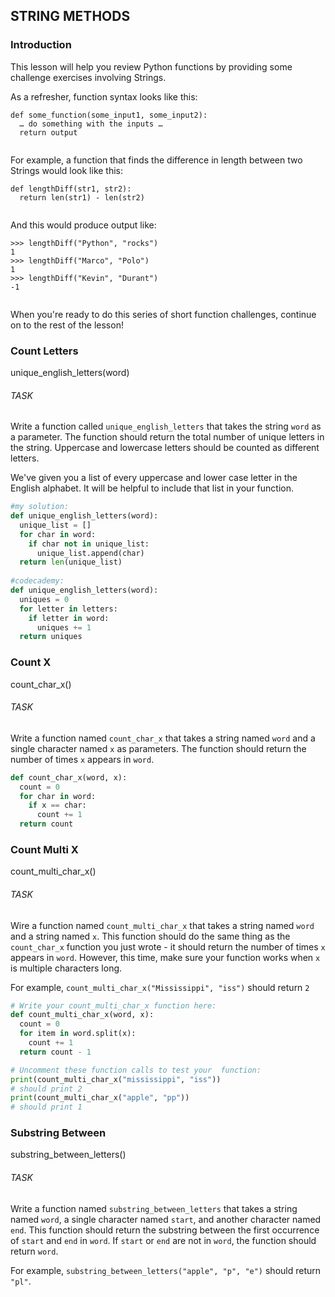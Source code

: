 ## STRING METHODS
### Introduction
<div class="theme__22QeW-d-YRjfwg7z9oiZH_"><p>This lesson will help you review Python functions by providing some challenge exercises involving Strings.</p>
<p>As a refresher, function syntax looks like this:</p>
<pre><code class="lang-py"><span language="py" class="CodeBlock__3-kebd7REMI5aXkez6K-B wrap__yxnEyEmMpigk6-3_Wvbzo defaults__1l9bk0Z91YqvzRByZKNgHF cc__1zsV8w8Rj_vs2ayVLJ-2x undefined" data-reactroot=""><div class="CodeMirror"><span class="cm-keyword">def</span> <span class="cm-def">some_function</span>(<span class="cm-variable">some_input1</span>,<!-- --> <span class="cm-variable">some_input2</span>)<!-- -->:<!-- -->
<!-- -->  <span class="cm-variable">…</span> <span class="cm-variable">do</span> <span class="cm-variable">something</span> <span class="cm-keyword">with</span> <span class="cm-variable">the</span> <span class="cm-variable">inputs</span> <span class="cm-variable">…</span>
<!-- -->  <span class="cm-keyword">return</span> <span class="cm-variable">output</span></div></span>
</code></pre>
<p>For example, a function that finds the difference in length between two Strings would look like this:</p>
<pre><code class="lang-py"><span language="py" class="CodeBlock__3-kebd7REMI5aXkez6K-B wrap__yxnEyEmMpigk6-3_Wvbzo defaults__1l9bk0Z91YqvzRByZKNgHF cc__1zsV8w8Rj_vs2ayVLJ-2x undefined" data-reactroot=""><div class="CodeMirror"><span class="cm-keyword">def</span> <span class="cm-def">lengthDiff</span>(<span class="cm-variable">str1</span>,<!-- --> <span class="cm-variable">str2</span>)<!-- -->:<!-- -->
<!-- -->  <span class="cm-keyword">return</span> <span class="cm-builtin">len</span>(<span class="cm-variable">str1</span>)<!-- --> <span class="cm-operator">-</span> <span class="cm-builtin">len</span>(<span class="cm-variable">str2</span>)</div></span>
</code></pre>
<p>And this would produce output like:</p>
<pre><code><span class="CodeBlock__3-kebd7REMI5aXkez6K-B wrap__yxnEyEmMpigk6-3_Wvbzo defaults__1l9bk0Z91YqvzRByZKNgHF cc__1zsV8w8Rj_vs2ayVLJ-2x undefined" data-reactroot=""><div class="CodeMirror">&gt;&gt;&gt; lengthDiff("Python", "rocks")<!-- -->
<!-- -->1<!-- -->
<!-- -->&gt;&gt;&gt; lengthDiff("Marco", "Polo")<!-- -->
<!-- -->1<!-- -->
<!-- -->&gt;&gt;&gt; lengthDiff("Kevin", "Durant")<!-- -->
<!-- -->-1</div></span>
</code></pre><p>When you're ready to do this series of short function challenges, continue on to the rest of the lesson!</p>
</div>

### Count Letters
unique_english_letters(word)

###### TASK
<div class="theme__22QeW-d-YRjfwg7z9oiZH_"><p>Write a function called <code>unique_english_letters</code> that takes the string <code>word</code> as a parameter. The function should return the total number of unique letters in the string. Uppercase and lowercase letters should be counted as different letters.</p>
<p>We've given you a list of every uppercase and lower case letter in the English alphabet. It will be helpful to include that list in your function.</p>
</div>

```python
#my solution:
def unique_english_letters(word):
  unique_list = []
  for char in word:
    if char not in unique_list:
      unique_list.append(char)
  return len(unique_list)
  
#codecademy:
def unique_english_letters(word):
  uniques = 0
  for letter in letters:
    if letter in word:
      uniques += 1
  return uniques

```

### Count X
count_char_x()

###### TASK
<p>Write a function named <code>count_char_x</code> that takes a string named <code>word</code> and a single character named <code>x</code> as parameters. The function should return the number of times <code>x</code> appears in <code>word</code>.</p>

```python
def count_char_x(word, x):
  count = 0 
  for char in word:
    if x == char:
      count += 1
  return count
```

### Count Multi X
count_multi_char_x()

###### TASK
<div class="theme__22QeW-d-YRjfwg7z9oiZH_"><p>Wire a function named <code>count_multi_char_x</code> that takes a string named <code>word</code> and a string named <code>x</code>. This function should do the same thing as the <code>count_char_x</code> function you just wrote - it should return the number of times <code>x</code> appears in <code>word</code>. However, this time, make sure your function works when <code>x</code> is multiple characters long.</p>
<p>For example, <code>count_multi_char_x("Mississippi", "iss")</code> should return <code>2</code></p>
</div>

```python
# Write your count_multi_char_x function here:
def count_multi_char_x(word, x):
  count = 0
  for item in word.split(x):
    count += 1
  return count - 1

# Uncomment these function calls to test your  function:
print(count_multi_char_x("mississippi", "iss"))
# should print 2
print(count_multi_char_x("apple", "pp"))
# should print 1
```

### Substring Between
substring_between_letters()

###### TASK
<div class="theme__22QeW-d-YRjfwg7z9oiZH_"><p>Write a function named <code>substring_between_letters</code> that takes a string named <code>word</code>, a single character named <code>start</code>, and another character named <code>end</code>. This function should return the substring between the first occurrence of <code>start</code> and <code>end</code> in <code>word</code>. If <code>start</code> or <code>end</code> are not in <code>word</code>, the function should return <code>word</code>.</p>
<p>For example, <code>substring_between_letters("apple", "p", "e")</code> should return <code>"pl"</code>.</p>
</div>

```python

```
